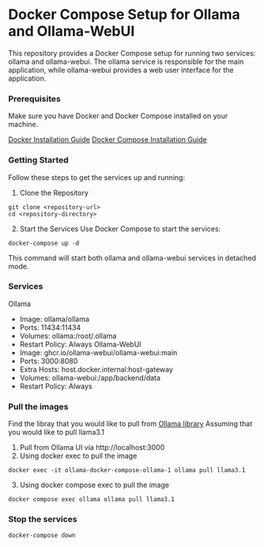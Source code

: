 # Docker Compose Setup for Ollama and Ollama-WebUI
This repository provides a Docker Compose setup for running two services: ollama and ollama-webui. The ollama service is responsible for the main application, while ollama-webui provides a web user interface for the application.

### Prerequisites
Make sure you have Docker and Docker Compose installed on your machine.

[Docker Installation Guide](https://docs.docker.com/engine/install/)
[Docker Compose Installation Guide](https://docs.docker.com/compose/reference/)

### Getting Started
Follow these steps to get the services up and running:

1. Clone the Repository
```
git clone <repository-url>
cd <repository-directory>
```
2. Start the Services
Use Docker Compose to start the services:

```
docker-compose up -d
```
This command will start both ollama and ollama-webui services in detached mode.

### Services
Ollama
- Image: ollama/ollama
- Ports: 11434:11434
- Volumes: ollama:/root/.ollama
- Restart Policy: Always
Ollama-WebUI
- Image: ghcr.io/ollama-webui/ollama-webui:main
- Ports: 3000:8080
- Extra Hosts: host.docker.internal:host-gateway
- Volumes: ollama-webui:/app/backend/data
- Restart Policy: Always


### Pull the images
Find the libray that you would like to pull from [Ollama library](https://ollama.com/library)
Assuming that you would like to pull llama3.1
1. Pull from Ollama UI via http://localhost:3000
2. Using docker exec to pull the image
```
docker exec -it ollama-docker-compose-ollama-1 ollama pull llama3.1
```
3. Using docker compose exec to pull the image
```
docker compose exec ollama ollama pull llama3.1
```

### Stop the services
```
docker-compose down
```
